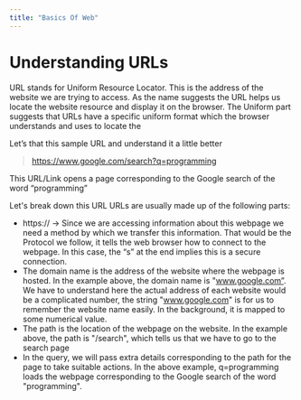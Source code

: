 ```yaml
---
title: "Basics Of Web"
---
```


# Understanding URLs

URL stands for Uniform Resource Locator. This is the address of the website we are trying to access. As the name suggests the URL helps us locate the website resource and display it on the browser. The Uniform part suggests that URLs have a specific uniform format which the browser understands and uses to locate the 

Let’s that this sample URL and understand it a little better
> https://www.google.com/search?q=programming

This URL/Link opens a page corresponding to the Google search of the word “programming”

Let's break down this URL
URLs are usually made up of the following parts:
- https:// -> Since we are accessing information about this webpage we need a method by which we transfer this information. That would be the Protocol we follow, it tells the web browser how to connect to the webpage. In this case, the “s” at the end implies this is a secure connection.
- The domain name is the address of the website where the webpage is hosted. In the example above, the domain name is "www.google.com”. We have to understand here the actual address of each website would be a complicated number, the string "www.google.com" is for us to remember the website name easily. In the background, it is mapped to some numerical value.
- The path is the location of the webpage on the website. In the example above, the path is "/search", which tells us that we have to go to the search page
- In the query, we will pass extra details corresponding to the path for the page to take suitable actions. In the above example, q=programming loads the webpage corresponding to the Google search of the word "programming".


